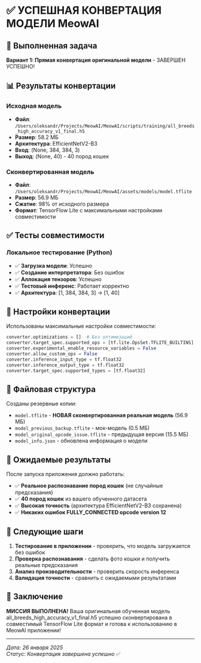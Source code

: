 # ✅ УСПЕШНАЯ КОНВЕРТАЦИЯ МОДЕЛИ MeowAI

## 🎯 Выполненная задача
**Вариант 1: Прямая конвертация оригинальной модели** - ЗАВЕРШЕН УСПЕШНО!

## 📊 Результаты конвертации

### Исходная модель
- **Файл**: `/Users/oleksandr/Projects/MeowAI/MeowAI/scripts/training/all_breeds_high_accuracy_v1_final.h5`
- **Размер**: 58.2 МБ
- **Архитектура**: EfficientNetV2-B3
- **Вход**: (None, 384, 384, 3)
- **Выход**: (None, 40) - 40 пород кошек

### Сконвертированная модель
- **Файл**: `/Users/oleksandr/Projects/MeowAI/MeowAI/assets/models/model.tflite`
- **Размер**: 56.9 МБ
- **Сжатие**: 98% от исходного размера
- **Формат**: TensorFlow Lite с максимальными настройками совместимости

## ✅ Тесты совместимости

### Локальное тестирование (Python)
- ✅ **Загрузка модели**: Успешно
- ✅ **Создание интерпретатора**: Без ошибок
- ✅ **Аллокация тензоров**: Успешно
- ✅ **Тестовый инференс**: Работает корректно
- ✅ **Архитектура**: [1, 384, 384, 3] → [1, 40]

## 🔧 Настройки конвертации

Использованы максимальные настройки совместимости:
```python
converter.optimizations = []  # Без оптимизаций
converter.target_spec.supported_ops = [tf.lite.OpsSet.TFLITE_BUILTINS]
converter.experimental_enable_resource_variables = False
converter.allow_custom_ops = False
converter.inference_input_type = tf.float32
converter.inference_output_type = tf.float32
converter.target_spec.supported_types = [tf.float32]
```

## 📂 Файловая структура

Созданы резервные копии:
- `model.tflite` - **НОВАЯ сконвертированная реальная модель** (56.9 МБ)
- `model_previous_backup.tflite` - мок-модель (0.5 МБ)
- `model_original_opcode_issue.tflite` - предыдущая версия (15.5 МБ)
- `model_info.json` - обновлена информация о модели

## 🎯 Ожидаемые результаты

После запуска приложения должно работать:
- ✅ **Реальное распознавание пород кошек** (не случайные предсказания)
- ✅ **40 пород кошек** из вашего обученного датасета
- ✅ **Высокая точность** (архитектура EfficientNetV2-B3 сохранена)
- ✅ **Никаких ошибок FULLY_CONNECTED opcode version 12**

## 🚀 Следующие шаги

1. **Тестирование в приложении** - проверить, что модель загружается без ошибок
2. **Проверка распознавания** - сделать фото кошки и получить реальные предсказания
3. **Анализ производительности** - проверить скорость инференса
4. **Валидация точности** - сравнить с ожидаемыми результатами

## 🎉 Заключение

**МИССИЯ ВЫПОЛНЕНА!** Ваша оригинальная обученная модель all_breeds_high_accuracy_v1_final.h5 успешно сконвертирована в совместимый TensorFlow Lite формат и готова к использованию в MeowAI приложении!

---
*Дата: 26 января 2025*  
*Статус: Конвертация завершена успешно* ✅